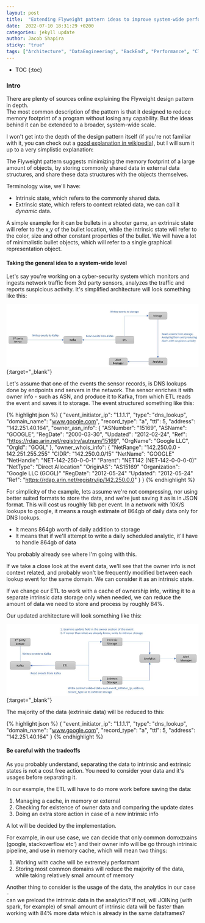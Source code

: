 ```yaml
---
layout: post
title:  "Extending Flyweight pattern ideas to improve system-wide performance and reduce costs" 
date:  2022-07-10 18:31:29 +0200
categories: jekyll update
author: Jacob Shapira
sticky: "true"
tags: ["Architecture", "DataEngineering", "BackEnd", "Performance", "Cloud"]
---
```


* TOC
{:toc}

### Intro
There are plenty of sources online explaining the Flyweight design pattern in depth.  
The most common description of the pattern is that it designed to reduce memory footprint of a program without losing any capability.
But the ideas behind it can be extended to a broader, system-wide scale.

I won't get into the depth of the design pattern itself (if you're not familiar with it, you can check out a <a href="https://en.wikipedia.org/wiki/Flyweight_pattern" target="_blank">good explanation in wikipedia</a>),
but I will sum it up to a very simplistic explanation:  

The Flyweight pattern suggests minimizing the memory footprint of a large amount of objects, by storing commonly shared data in external data structures,
and share these data structures with the objects themselves.

Terminology wise, we'll have:

- Intrinsic state, which refers to the commonly shared data.
- Extrinsic state, which refers to context related data, we can call it <i>dynamic</i> data.

A simple example for it can be bullets in a shooter game,
an extrinsic state will refer to the x,y of the bullet location, while the intrinsic state will refer to the color, size and other constant properties of the bullet.
We will have a lot of minimalistic bullet objects, which will refer to a single graphical representation object.


#### Taking the general idea to a system-wide level
Let's say you're working on a cyber-security system which monitors and ingests network traffic from 3rd party sensors, analyzes the traffic and reports suspicious activity.
It's simplified architecture will look something like this:

[![Simplified Ingesting flow](/assets/post-images/2022-08-10-flyweight/simplified-event-ingestion.JPG)](/assets/post-images/2022-08-10-flyweight/simplified-event-ingestion.JPG){:target="_blank"}

Let's assume that one of the events the sensor records, is DNS lookups done by endpoints and servers in the network.
The sensor enriches it with owner info - such as ASN, and produce it to Kafka, from which ETL reads the event and saves it to storage.
The event structured something like this:

{% highlight json %}
{
  "event_initiator_ip": "1.1.1.1",
  "type": "dns_lookup",
  "domain_name": "www.google.com",
  "record_type": "a",
  "ttl": 5,
  "address": "142.251.40.164",
  "owner_asn_info": {
    "ASNumber": "15169",
    "ASName": "GOOGLE",
    "RegDate": "2000-03-30",
    "Updated": "2012-02-24", 
    "Ref": "https://rdap.arin.net/registry/autnum/15169",
    "OrgName": "Google LLC",
    "OrgId": "GOGL"
  },
  "owner_whois_info": {
    "NetRange":       "142.250.0.0 - 142.251.255.255"
    "CIDR":           "142.250.0.0/15"
    "NetName":        "GOOGLE"
    "NetHandle":      "NET-142-250-0-0-1"
    "Parent":         "NET142 (NET-142-0-0-0-0)"
    "NetType":        "Direct Allocation"
    "OriginAS":       "AS15169"
    "Organization":   "Google LLC (GOGL)"
    "RegDate":        "2012-05-24"
    "Updated":        "2012-05-24"
    "Ref":            "https://rdap.arin.net/registry/ip/142.250.0.0"
  }
}
{% endhighlight %}

For simplicity of the example, lets assume we're not compressing, nor using better suited formats to store the data,
and we're just saving it as is in JSON format. This will cost us roughly 1kb per event.
In a network with 10K/S lookups to google, it means a rough estimate of 864gb of daily data only for DNS lookups.

* It means 864gb worth of daily addition to storage
* It means that if we'll attempt to write a daily scheduled analytic, it'll have to handle 864gb of data

You probably already see where I'm going with this.

If we take a close look at the event data, we'll see that the owner info is not context related, and probably won't be frequently modified
between each lookup event for the same domain. We can consider it as an intrinsic state.

If we change our ETL to work with a cache of ownership info, writing it to a separate intrinsic data storage only when needed,
we can reduce the amount of data we need to store and process by roughly 84%.

Our updated architecture will look something like this:

[![Updated Architecture](/assets/post-images/2022-08-10-flyweight/intrinsic-extrinsic-storage-arch.JPG)](/assets/post-images/2022-08-10-flyweight/intrinsic-extrinsic-storage-arch.JPG){:target="_blank"}

The majority of the data (extrinsic data) will be reduced to this:

{% highlight json %}
{
  "event_initiator_ip": "1.1.1.1",
  "type": "dns_lookup",
  "domain_name": "www.google.com",
  "record_type": "a",
  "ttl": 5,
  "address": "142.251.40.164"
}
{% endhighlight %}


#### Be careful with the tradeoffs
As you probably understand, separating the data to intrinsic and extrinsic states is not a cost free action.
You need to consider your data and it's usages before separating it.

In our example, the ETL will have to do more work before saving the data:
1. Managing a cache, in memory or external
2. Checking for existence of owner data and comparing the update dates
3. Doing an extra store action in case of a new intrinsic info

A lot will be decided by the implementation.

For example,
in our use case, we can decide that only common domxzxains (google, stackoverflow etc') and their owner info will be go through intrinsic pipeline, and use in memory cache,
which will mean two things:

1. Working with cache will be extremely performant
2. Storing most common domains will reduce the majority of the data, while taking relatively small amount of memory

Another thing to consider is the usage of the data, the analytics in our case -   
can we preload the intrinsic data in the analytics? If not, will JOINing (with spark, for example) of small amount of intrinsic data
will be faster than working with 84% more data which is already in the same dataframes?